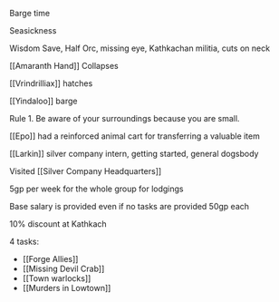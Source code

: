 Barge time

Seasickness

Wisdom Save, 
Half Orc, missing eye, Kathkachan militia, cuts on neck

[[Amaranth Hand]] Collapses

[[Vrindrilliax]] hatches

[[Yindaloo]] barge

Rule 1. Be aware of your surroundings because you are small.


[[Epo]] had a reinforced animal cart for transferring a valuable item

[[Larkin]] silver company intern, getting started, general dogsbody

Visited [[Silver Company Headquarters]]

5gp per week for the whole group for lodgings

Base salary is provided even if no tasks are provided
	50gp each

10% discount at Kathkach

4 tasks:
- [[Forge Allies]]
- [[Missing Devil Crab]]
- [[Town warlocks]]
- [[Murders in Lowtown]]